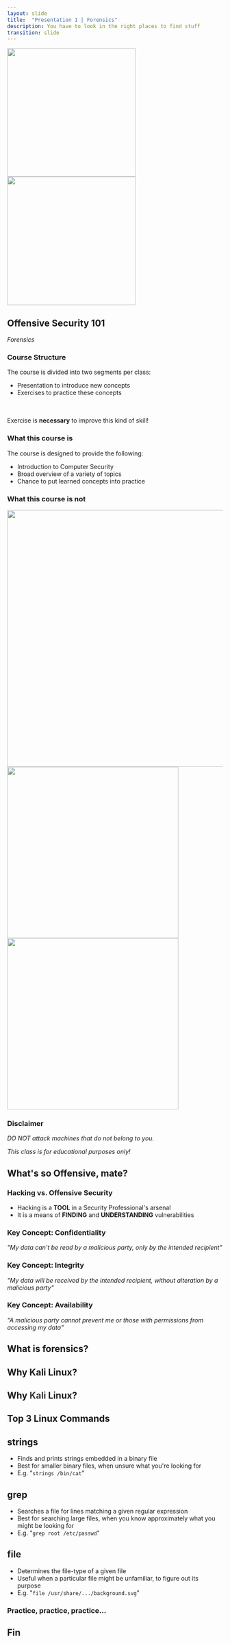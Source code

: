 ```yaml
---
layout: slide
title:  "Presentation 1 | Forensics"
description: You have to look in the right places to find stuff
transition: slide
---
```


<section>

<img width="300px" src="{{site.baseurl}}/assets/images/code_academy.png">

<img width="300px" src="{{site.baseurl}}/assets/images/kali.png">

<h2>Offensive Security 101</h2>

<p><i>Forensics</i></p>

</section>

<section>

<h3>Course Structure</h3>
<p class="fragment">
The course is divided into two segments per class:
<ul>
<li class="fragment">Presentation to introduce new concepts</li>
<li class="fragment">Exercises to practice these concepts</li>
</ul>
<br>
<br>
<span class="fragment">Exercise is <b>necessary</b> to improve this kind of skill!</span>
</p>

</section>

<section>

<h3>What this course is</h3>
<p class="fragment">
The course is designed to provide the following:
<ul>
<li class="fragment">Introduction to Computer Security</li>
<li class="fragment">Broad overview of a variety of topics</li>
<li class="fragment">Chance to put learned concepts into practice</li>
</ul>
</p>

</section>

<section>

<h3>What this course is not</h3>

<img class="fragment" width="600px" src="{{site.baseurl}}/assets/images/google.png">

</section>

<section>

<img width="400px" src="{{site.baseurl}}/assets/images/white_hat.png">

<img width="400px" src="{{site.baseurl}}/assets/images/black_hat.png">

</section>

<section data-markdown>

### Disclaimer

_DO NOT attack machines that do not belong to you._

_This class is for educational purposes only!_

</section>

<section data-markdown>
	
## What's so Offensive, mate?

</section>

<section data-markdown>

### Hacking vs. Offensive Security

- Hacking is a __TOOL__ in a Security Professional's arsenal
- It is a means of __FINDING__ and __UNDERSTANDING__ vulnerabilities

</section>

<section data-markdown>

### Key Concept: Confidentiality

_"My data can't be read by a malicious party, only by the intended recipient"_

</section>

<section data-markdown>

### Key Concept: Integrity

_"My data will be received by the intended recipient, without alteration by a malicious party"_

</section>

<section data-markdown>

### Key Concept: Availability

_"A malicious party cannot prevent me or those with permissions from accessing my data"_

</section>

<section data-markdown>

## What is forensics?

</section>

<section data-markdown data-transition="slide-in fade-out">

## Why Kali Linux?

</section>

<section data-transition="fade-in slide-out">

<h2>Why <span style="color:#353535;">Kali</span> Linux?</h2>

</section>

<section data-markdown>

## Top 3 Linux Commands

</section>

<section>

<h2>strings</h2>
<ul>
<li class="fragment">Finds and prints strings embedded in a binary file</li>
<li class="fragment">Best for smaller binary files, when unsure what you're looking for</li>
<li class="fragment">E.g. "<code>strings /bin/cat</code>"</li>
</ul>
</section>

<section> 
<h2>grep</h2>
<ul>
<li class="fragment">Searches a file for lines matching a given regular expression</li>
<li class="fragment">Best for searching large files, when you know approximately what you might be looking for</li>
<li class="fragment">E.g. "<code>grep root /etc/passwd</code>"</li>
</ul>
</section>

<section> 
<h2>file</h2>
<ul>
<li class="fragment">Determines the file-type of a given file</li>
<li class="fragment">Useful when a particular file might be unfamiliar, to figure out its purpose</li>
<li class="fragment">E.g. "<code>file /usr/share/.../background.svg</code>"</li>
</ul>
</section>

<section data-markdown>

### Practice, practice, practice...

</section>

<section data-markdown>

## Fin

</section>

